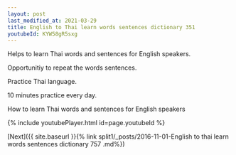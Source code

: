 ```yaml
---
layout: post
last_modified_at: 2021-03-29
title: English to Thai learn words sentences dictionary 351 
youtubeId: KYW58gR5sxg
---
```

 
 
Helps to learn Thai words and sentences for English speakers.

Opportunitiy to repeat the words sentences. 

Practice Thai language. 
 
10 minutes practice every day. 
 
How to learn Thai words and sentences for English speakers 
 
{% include youtubePlayer.html id=page.youtubeId %}
 
 
[Next]({{ site.baseurl }}{% link  split1/_posts/2016-11-01-English to thai learn words sentences dictionary 757 .md%})
 
